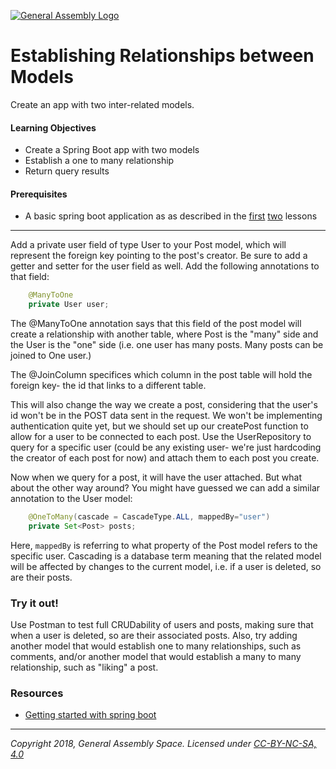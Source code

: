 [![General Assembly Logo](https://camo.githubusercontent.com/1a91b05b8f4d44b5bbfb83abac2b0996d8e26c92/687474703a2f2f692e696d6775722e636f6d2f6b6538555354712e706e67)](https://generalassemb.ly)

# Establishing Relationships between Models

Create an app with two inter-related models. 

#### Learning Objectives

- Create a Spring Boot app with two models
- Establish a one to many relationship
- Return query results 

#### Prerequisites

- A basic spring boot application as as described in the [first](../starting-a-boot-project) [two](../data-backed-boot) lessons

---

Add a private user field of type User to your Post model, which will represent the foreign key pointing to the post's creator. Be sure to add a getter and setter for the user field as well. Add the following annotations to that field:

```java
    @ManyToOne
    private User user;
```

The @ManyToOne annotation says that this field of the post model will create a relationship with another table, where Post is the "many" side and the User is the "one" side (i.e. one user has many posts. Many posts can be joined to One user.)

The @JoinColumn specifices which column in the post table will hold the foreign key- the id that links to a different table. 

This will also change the way we create a post, considering that the user's id won't be in the POST data sent in the request. We won't be implementing authentication quite yet, but we should set up our createPost function to allow for a user to be connected to each post. Use the UserRepository to query for a specific user (could be any existing user- we're just hardcoding the creator of each post for now) and attach them to each post you create.

Now when we query for a post, it will have the user attached. But what about the other way around? You might have guessed we can add a similar annotation to the User model:

```java
    @OneToMany(cascade = CascadeType.ALL, mappedBy="user")
    private Set<Post> posts;
```

Here, `mappedBy` is referring to what property of the Post model refers to the specific user.  Cascading is a database term meaning that the related model will be affected by changes to the current model, i.e. if a user is deleted, so are their posts. 

### Try it out!

Use Postman to test full CRUDability of users and posts, making sure that when a user is deleted, so are their associated posts. Also, try adding another model that would establish one to many relationships, such as comments, and/or another model that would establish a many to many relationship, such as "liking" a post. 


### Resources

- [Getting started with spring boot](https://spring.io/guides/gs/spring-boot/)

---

*Copyright 2018, General Assembly Space. Licensed under [CC-BY-NC-SA, 4.0](https://creativecommons.org/licenses/by-nc-sa/4.0/)*